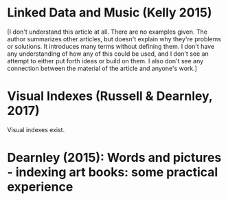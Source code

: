 # Linked Data and Music (Kelly 2015)

[I don't understand this article at all. There are no examples given. The author summarizes other articles, but doesn't explain why they're problems or solutions. It introduces many terms without defining them. I don't have any understanding of how any of this could be used, and I don't see an attempt to either put forth ideas or build on them. I also don't see any connection between the material of the article and anyone's work.]

# Visual Indexes (Russell & Dearnley, 2017)

Visual indexes exist. 

# Dearnley (2015): Words and pictures - indexing art books: some practical experience

